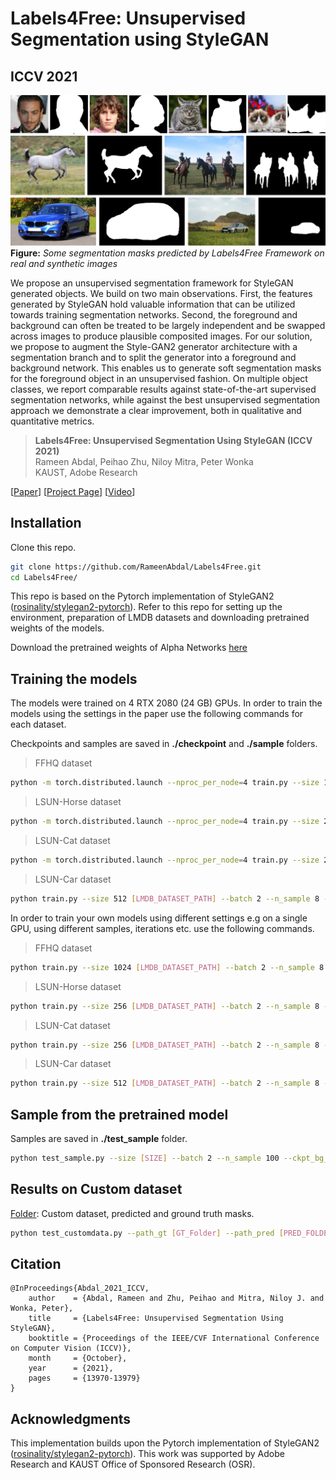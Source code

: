 # Labels4Free: Unsupervised Segmentation using StyleGAN
## ICCV 2021

![image](./assets/teaser.png)
**Figure:** *Some segmentation masks predicted by Labels4Free Framework on real and synthetic images*

We propose an unsupervised segmentation framework for StyleGAN generated objects. We build on two main observations. First, the features generated by StyleGAN hold valuable information that can be utilized towards training segmentation networks. Second, the foreground and background can often be treated to be largely independent and be swapped across images to produce plausible composited images. For our solution, we propose to augment the Style-GAN2 generator architecture with a segmentation branch and to split the generator into a foreground and background network. This enables us to generate soft segmentation masks for the foreground object in an unsupervised fashion. On multiple object classes, we report comparable results against state-of-the-art supervised segmentation networks, while against the best unsupervised segmentation approach we demonstrate a clear improvement, both in qualitative and quantitative metrics.
> **Labels4Free: Unsupervised Segmentation Using StyleGAN (ICCV 2021)** <br>
>  Rameen Abdal, Peihao Zhu, Niloy Mitra, Peter Wonka <br>
>  KAUST, Adobe Research <br>



[[Paper](https://openaccess.thecvf.com/content/ICCV2021/html/Abdal_Labels4Free_Unsupervised_Segmentation_Using_StyleGAN_ICCV_2021_paper.html)]
[[Project Page](https://rameenabdal.github.io/Labels4Free/)]
[[Video](https://youtu.be/_pHunGpvLVk)]


## Installation

Clone this repo.
```bash
git clone https://github.com/RameenAbdal/Labels4Free.git
cd Labels4Free/
```

This repo is based on the Pytorch implementation of StyleGAN2 ([rosinality/stylegan2-pytorch](https://github.com/rosinality/stylegan2-pytorch)). Refer to this repo for setting up the environment, preparation of LMDB datasets and downloading pretrained weights of the models.

Download the pretrained weights of Alpha Networks [here](https://drive.google.com/file/d/1DplX40bDAZwq15S3SavO2pbqpfpbfEIT/view?usp=sharing)

## Training the models 

The models were trained on 4 RTX 2080 (24 GB) GPUs. In order to train the models using the settings in the paper use the following commands for each dataset.

Checkpoints and samples are saved in **./checkpoint** and **./sample** folders.
>FFHQ dataset
``` bash
python -m torch.distributed.launch --nproc_per_node=4 train.py --size 1024 [LMDB_DATASET_PATH] --batch 2 --n_sample 8 --ckpt [FFHQ_CONFIG-F_CHECKPOINT]--loss_multiplier 1.2 --iter 1200 --trunc 1.0 --lr 0.0002 --reproduce_model
```

>LSUN-Horse dataset
```bash
python -m torch.distributed.launch --nproc_per_node=4 train.py --size 256 [LMDB_DATASET_PATH] --batch 2 --n_sample 8 --ckpt [LSUN_HORSE_CONFIG-F_CHECKPOINT] --loss_multiplier 3 --iter 500 --trunc 1.0 --lr 0.0002 --reproduce_model
```
>LSUN-Cat dataset
```bash
python -m torch.distributed.launch --nproc_per_node=4 train.py --size 256 [LMDB_DATASET_PATH] --batch 2 --n_sample 8 --ckpt [LSUN_CAT_CONFIG-F_CHECKPOINT]  --loss_multiplier 3 --iter 900 --trunc 0.5 --lr 0.0002 --reproduce_model
```

>LSUN-Car dataset

```bash
python train.py --size 512 [LMDB_DATASET_PATH] --batch 2 --n_sample 8 --ckpt [LSUN_CAR_CONFIG-F_CHECKPOINT] --loss_multiplier 10 --iter 50 --trunc 0.3 --lr 0.002 --sat_weight 1.0 --model_save_freq 25 --reproduce_model --use_disc
```

In order to train your own models using different settings e.g on a single GPU, using different samples, iterations etc. use the following commands.

>FFHQ dataset
``` bash
python train.py --size 1024 [LMDB_DATASET_PATH] --batch 2 --n_sample 8 --ckpt [FFHQ_CONFIG-F_CHECKPOINT] --loss_multiplier 1.2 --iter 2000 --trunc 1.0 --lr 0.0002 --bg_coverage_wt 3 --bg_coverage_value 0.4
```

>LSUN-Horse dataset
```bash
python train.py --size 256 [LMDB_DATASET_PATH] --batch 2 --n_sample 8 --ckpt [LSUN_HORSE_CONFIG-F_CHECKPOINT] --loss_multiplier 3 --iter 2000 --trunc 1.0 --lr 0.0002 --bg_coverage_wt 6 --bg_coverage_value 0.6
```
>LSUN-Cat dataset
```bash
python train.py --size 256 [LMDB_DATASET_PATH] --batch 2 --n_sample 8 --ckpt [LSUN_CAT_CONFIG-F_CHECKPOINT] --loss_multiplier 3 --iter 2000 --trunc 0.5 --lr 0.0002 --bg_coverage_wt 4 --bg_coverage_value 0.35
```

>LSUN-Car dataset
```bash
python train.py --size 512 [LMDB_DATASET_PATH] --batch 2 --n_sample 8 --ckpt [LSUN_CAR_CONFIG-F_CHECKPOINT] --loss_multiplier 20 --iter 750 --trunc 0.3 --lr 0.0008 --sat_weight 0.1 --bg_coverage_wt 40 --bg_coverage_value 0.75 --model_save_freq 50
```


## Sample from the pretrained model

Samples are  saved in **./test_sample** folder.

``` bash
python test_sample.py --size [SIZE] --batch 2 --n_sample 100 --ckpt_bg_extractor [ALPHANETWORK_MODEL] --ckpt_generator [GENERATOR_MODEL] --th 0.9
```

## Results on Custom dataset

[Folder](./custom_dataset): Custom dataset, predicted and ground truth masks.
``` bash
python test_customdata.py --path_gt [GT_Folder] --path_pred [PRED_FOLDER]
```
## Citation

```
@InProceedings{Abdal_2021_ICCV,
    author    = {Abdal, Rameen and Zhu, Peihao and Mitra, Niloy J. and Wonka, Peter},
    title     = {Labels4Free: Unsupervised Segmentation Using StyleGAN},
    booktitle = {Proceedings of the IEEE/CVF International Conference on Computer Vision (ICCV)},
    month     = {October},
    year      = {2021},
    pages     = {13970-13979}
}
```


## Acknowledgments
This implementation builds upon the Pytorch implementation of StyleGAN2 ([rosinality/stylegan2-pytorch](https://github.com/rosinality/stylegan2-pytorch)). This work was supported by Adobe Research and KAUST Office of Sponsored Research (OSR).
